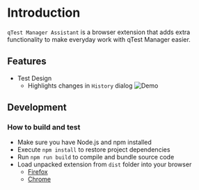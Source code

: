 # Introduction

`qTest Manager Assistant` is a browser extension that adds extra functionality to make everyday work with qTest Manager easier.

## Features

- Test Design
  - Highlights changes in `History` dialog
    ![Demo](docs/demo.png)

## Development

### How to build and test

- Make sure you have Node.js and npm installed
- Execute `npm install` to restore project dependencies
- Run `npm run build` to compile and bundle source code
- Load unpacked extension from `dist` folder into your browser
  - [Firefox](https://developer.mozilla.org/en-US/docs/Mozilla/Add-ons/WebExtensions/Your_first_WebExtension#installing)
  - [Chrome](https://developer.chrome.com/docs/extensions/mv3/getstarted/development-basics/#load-unpacked)
